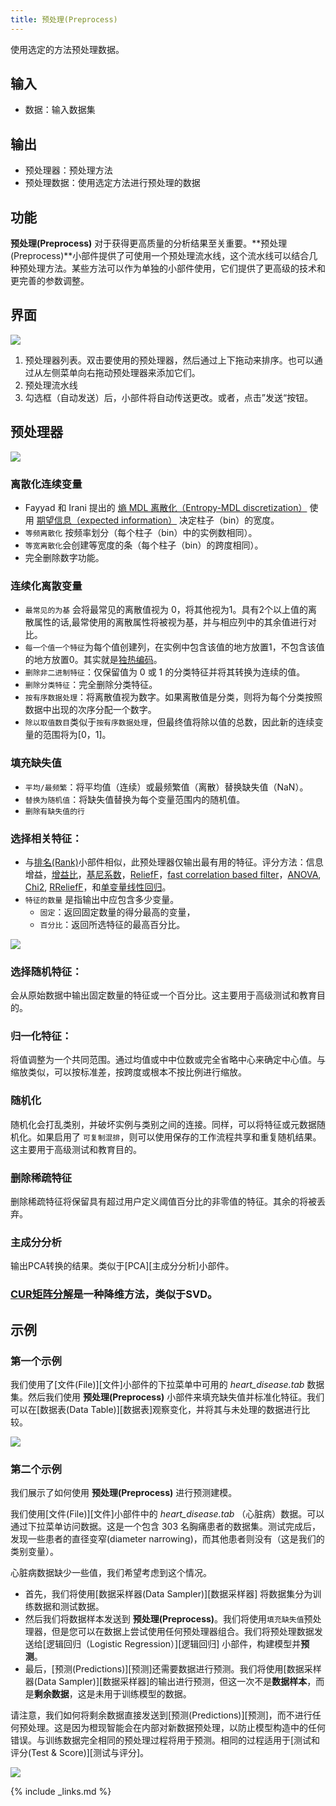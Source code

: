 ```yaml
---
title: 预处理(Preprocess)
---
```


使用选定的方法预处理数据。




## 输入
- 数据：输入数据集

## 输出
- 预处理器：预处理方法
- 预处理数据：使用选定方法进行预处理的数据

## 功能
**预处理(Preprocess)** 对于获得更高质量的分析结果至关重要。**预处理(Preprocess)**小部件提供了可使用一个预处理流水线，这个流水线可以结合几种预处理方法。某些方法可以作为单独的小部件使用，它们提供了更高级的技术和更完善的参数调整。

## 界面

![](/assets/images/data/preprocess-stamped.png.webp)

1. 预处理器列表。双击要使用的预处理器，然后通过上下拖动来排序。也可以通过从左侧菜单向右拖动预处理器来添加它们。
2. 预处理流水线
3. 勾选框（自动发送）后，小部件将自动传送更改。或者，点击”发送“按钮。


## 预处理器

![](/assets/images/data/preprocess1-stamped.png.webp)

### 离散化连续变量
* Fayyad 和 Irani 提出的 [熵 MDL 离散化（Entropy-MDL discretization）](http://sci2s.ugr.es/keel/pdf/algorithm/congreso/fayyad1993.pdf) 使用 [期望信息（expected information）](http://kevinmeurer.com/a-simple-guide-to-entropy-based-discretization/) 决定柱子（bin）的宽度。
* `等频离散化` 按频率划分（每个柱子（bin）中的实例数相同）。
* `等宽离散化`会创建等宽度的条（每个柱子（bin）的跨度相同）。
* 完全删除数字功能。


### 连续化离散变量
* `最常见的为基` 会将最常见的离散值视为 0，将其他视为1。具有2个以上值的离散属性的话,最常使用的离散属性将被视为基，并与相应列中的其余值进行对比。
* `每一个值一个特征`为每个值创建列，在实例中包含该值的地方放置1，不包含该值的地方放置0。其实就是[独热编码](http://scikit-learn.org/stable/modules/generated/sklearn.preprocessing.OneHotEncoder.html)。
* `删除非二进制特征`：仅保留值为 0 或 1 的分类特征并将其转换为连续的值。
* `删除分类特征`：完全删除分类特征。
* `按有序数据处理`：将离散值视为数字。如果离散值是分类，则将为每个分类按照数据中出现的次序分配一个数字。
* `除以取值数目`类似于`按有序数据处理`，但最终值将除以值的总数，因此新的连续变量的范围将为[0，1]。

### 填充缺失值
* `平均/最频繁`：将平均值（连续）或最频繁值（离散）替换缺失值（NaN）。
* `替换为随机值`：将缺失值替换为每个变量范围内的随机值。
* `删除有缺失值的行`

### 选择相关特征：
* 与[排名(Rank)](../rank/)小部件相似，此预处理器仅输出最有用的特征。评分方法：信息增益，[增益比]((https://en.wikipedia.org/wiki/Information_gain_ratio))，[基尼系数]((https://en.wikipedia.org/wiki/Gini_coefficient))，[ReliefF]((https://en.wikipedia.org/wiki/Relief_(feature_selection)))，[fast correlation based filter](https://www.aaai.org/Papers/ICML/2003/ICML03-111.pdf)，[ANOVA](https://en.wikipedia.org/wiki/One-way_analysis_of_variance), [Chi2](https://en.wikipedia.org/wiki/Chi-squared_distribution), [RReliefF](http://lkm.fri.uni-lj.si/rmarko/papers/robnik03-mlj.pdf)，和[单变量线性回归](http://scikit-learn.org/stable/modules/feature_selection.html#feature-selection-using-selectfrommodel)。
* `特征的数量` 是指输出中应包含多少变量。
  * `固定`：返回固定数量的得分最高的变量，
  * `百分比`：返回所选特征的最高百分比。

![](/assets/images/data/preprocess2-stamped.png.webp)


### 选择随机特征：
会从原始数据中输出固定数量的特征或一个百分比。这主要用于高级测试和教育目的。

### 归一化特征：
将值调整为一个共同范围。通过均值或中中位数或完全省略中心来确定中心值。与缩放类似，可以按标准差，按跨度或根本不按比例进行缩放。

### 随机化
随机化会打乱类别，并破坏实例与类别之间的连接。同样，可以将特征或元数据随机化。如果启用了 `可复制混排`，则可以使用保存的工作流程共享和重复随机结果。这主要用于高级测试和教育目的。

### 删除稀疏特征
删除稀疏特征将保留具有超过用户定义阈值百分比的非零值的特征。其余的将被丢弃。

### 主成分分析
输出PCA转换的结果。类似于[PCA][主成分分析]小部件。

### [CUR矩阵分解](https://en.wikipedia.org/wiki/CUR_matrix_approximation)是一种降维方法，类似于SVD。

## 示例

### 第一个示例
我们使用了[文件(File)][文件]小部件的下拉菜单中可用的 *heart_disease.tab* 数据集。然后我们使用 **预处理(Preprocess)** 小部件来填充缺失值并标准化特征。我们可以在[数据表(Data Table)][数据表]观察变化，并将其与未处理的数据进行比较。

![](/assets/images/data/Preprocess-Example1.png.webp)

### 第二个示例
我们展示了如何使用 **预处理(Preprocess)** 进行预测建模。

我们使用[文件(File)][文件]小部件中的 *heart_disease.tab* （心脏病）数据。可以通过下拉菜单访问数据。这是一个包含 303 名胸痛患者的数据集。测试完成后，发现一些患者的直径变窄(diameter narrowing)，而其他患者则没有（这是我们的类别变量）。

心脏病数据缺少一些值，我们希望考虑到这个情况。
* 首先，我们将使用[数据采样器(Data Sampler)][数据采样器] 将数据集分为训练数据和测试数据。
* 然后我们将数据样本发送到 **预处理(Preprocess)**。我们将使用`填充缺失值`预处理器，但是您可以在数据上尝试使用任何预处理器组合。我们将预处理数据发送给[逻辑回归（Logistic Regression）][逻辑回归] 小部件，构建模型并**预测**。
* 最后，[预测(Predictions)][预测]还需要数据进行预测。我们将使用[数据采样器(Data Sampler)][数据采样器]的输出进行预测，但这一次不是**数据样本**，而是**剩余数据**，这是未用于训练模型的数据。


请注意，我们如何将剩余数据直接发送到[预测(Predictions)][预测]，而不进行任何预处理。这是因为橙现智能会在内部对新数据预处理，以防止模型构造中的任何错误。与训练数据完全相同的预处理过程将用于预测。相同的过程适用于[测试和评分(Test & Score)][测试与评分]。


![](/assets/images/data/Preprocess-Example2.png.webp)

{% include _links.md %}
